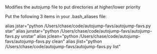 Modifies the autojump file to put directories at higher/lower priority

Put the following 3 items in your .bash_aliases file:

alias jstar="python /Users/chase/code/autojump-favs/autojump-favs.py star"
alias junstar="python /Users/chase/code/autojump-favs/autojump-favs.py unstar"
alias jclean="python /Users/chase/code/autojump-favs/autojump-favs.py clean"
alias jlist="python /Users/chase/code/autojump-favs/autojump-favs.py list"
